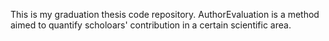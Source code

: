This is my graduation thesis code repository.
AuthorEvaluation is a method aimed to quantify scholoars' contribution in a certain scientific area.
